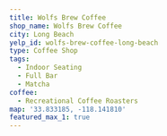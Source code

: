 ```yaml
---
title: Wolfs Brew Coffee
shop_name: Wolfs Brew Coffee
city: Long Beach
yelp_id: wolfs-brew-coffee-long-beach
type: Coffee Shop
tags:
  - Indoor Seating
  - Full Bar
  - Matcha
coffee:
  - Recreational Coffee Roasters
map: '33.833185, -118.141810'
featured_max_1: true
---
```

